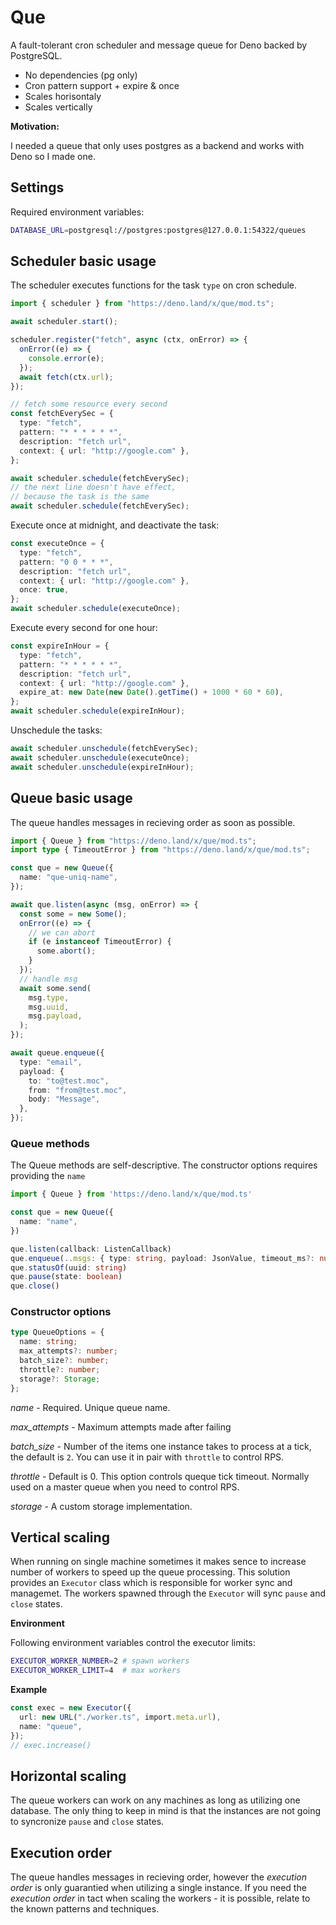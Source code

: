# Que

A fault-tolerant cron scheduler and message queue for Deno backed by PostgreSQL.

- No dependencies (pg only)
- Cron pattern support + expire & once
- Scales horisontaly
- Scales vertically

**Motivation:**

I needed a queue that only uses postgres as a backend and works with Deno so I
made one.

## Settings

Required environment variables:

```bash
DATABASE_URL=postgresql://postgres:postgres@127.0.0.1:54322/queues
```

## Scheduler basic usage

The scheduler executes functions for the task `type` on cron schedule.

```typescript
import { scheduler } from "https://deno.land/x/que/mod.ts";

await scheduler.start();

scheduler.register("fetch", async (ctx, onError) => {
  onError((e) => {
    console.error(e);
  });
  await fetch(ctx.url);
});

// fetch some resource every second
const fetchEverySec = {
  type: "fetch",
  pattern: "* * * * * *",
  description: "fetch url",
  context: { url: "http://google.com" },
};

await scheduler.schedule(fetchEverySec);
// the next line doesn't have effect,
// because the task is the same
await scheduler.schedule(fetchEverySec);
```

Execute once at midnight, and deactivate the task:

```typescript
const executeOnce = {
  type: "fetch",
  pattern: "0 0 * * *",
  description: "fetch url",
  context: { url: "http://google.com" },
  once: true,
};
await scheduler.schedule(executeOnce);
```

Execute every second for one hour:

```typescript
const expireInHour = {
  type: "fetch",
  pattern: "* * * * * *",
  description: "fetch url",
  context: { url: "http://google.com" },
  expire_at: new Date(new Date().getTime() + 1000 * 60 * 60),
};
await scheduler.schedule(expireInHour);
```

Unschedule the tasks:

```typescript
await scheduler.unschedule(fetchEverySec);
await scheduler.unschedule(executeOnce);
await scheduler.unschedule(expireInHour);
```

## Queue basic usage

The queue handles messages in recieving order as soon as possible.

```typescript
import { Queue } from "https://deno.land/x/que/mod.ts";
import type { TimeoutError } from "https://deno.land/x/que/mod.ts";

const que = new Queue({
  name: "que-uniq-name",
});

await que.listen(async (msg, onError) => {
  const some = new Some();
  onError((e) => {
    // we can abort
    if (e instanceof TimeoutError) {
      some.abort();
    }
  });
  // handle msg
  await some.send(
    msg.type,
    msg.uuid,
    msg.payload,
  );
});

await queue.enqueue({
  type: "email",
  payload: {
    to: "to@test.moc",
    from: "from@test.moc",
    body: "Message",
  },
});
```

### Queue methods

The Queue methods are self-descriptive. The constructor options requires
providing the `name`

```typescript
import { Queue } from 'https://deno.land/x/que/mod.ts'

const que = new Queue({
  name: "name",
})

que.listen(callback: ListenCallback)
que.enqueue(..msgs: { type: string, payload: JsonValue, timeout_ms?: number }) // uuid[]
que.statusOf(uuid: string)
que.pause(state: boolean)
que.close()
```

### Constructor options

```typescript
type QueueOptions = {
  name: string;
  max_attempts?: number;
  batch_size?: number;
  throttle?: number;
  storage?: Storage;
};
```

_name_ - Required. Unique queue name.

_max_attempts_ - Maximum attempts made after failing

_batch_size_ - Number of the items one instance takes to process at a tick, the
default is `2`. You can use it in pair with `throttle` to control RPS.

_throttle_ - Default is 0. This option controls queque tick timeout. Normally
used on a master queue when you need to control RPS.

_storage_ - A custom storage implementation.

## Vertical scaling

When running on single machine sometimes it makes sence to increase number of
workers to speed up the queue processing. This solution provides an `Executor`
class which is responsible for worker sync and managemet. The workers spawned
through the `Executor` will sync `pause` and `close` states.

**Environment**

Following environment variables control the executor limits:

```bash
EXECUTOR_WORKER_NUMBER=2 # spawn workers
EXECUTOR_WORKER_LIMIT=4  # max workers
```

**Example**

```typescript
const exec = new Executor({
  url: new URL("./worker.ts", import.meta.url),
  name: "queue",
});
// exec.increase()
```

## Horizontal scaling

The queue workers can work on any machines as long as utilizing one database.
The only thing to keep in mind is that the instances are not going to syncronize
`pause` and `close` states.

## Execution order

The queue handles messages in recieving order, however the _execution order_ is
only guarantied when utilizing a single instance. If you need the _execution
order_ in tact when scaling the workers - it is possible, relate to the known
patterns and techniques.
